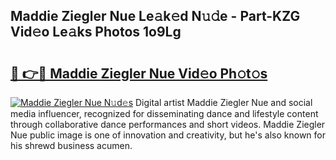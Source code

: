 ## Maddie Ziegler Nue Le𝚊k𝚎d N𝚞𝚍e - Part-KZG Vid𝚎o Le𝚊ks Photos 1o9Lg

# <h2><a href="http://fb4wj5a.evod.top/?m=Maddie+Ziegler+Nue">🔗 👉🔴 Maddie Ziegler Nue Vid𝚎o Ph𝚘t𝚘s</a></h2>

[![Maddie Ziegler Nue N𝚞d𝚎s](https://i.imgur.com/8V9OHl7.gif)](http://fb4wj5a.evod.top/?m=Maddie+Ziegler+Nue)
Digital artist Maddie Ziegler Nue and social media influencer, recognized for disseminating dance and lifestyle content through collaborative dance performances and short videos. Maddie Ziegler Nue public image is one of innovation and creativity, but he's also known for his shrewd business acumen. 
